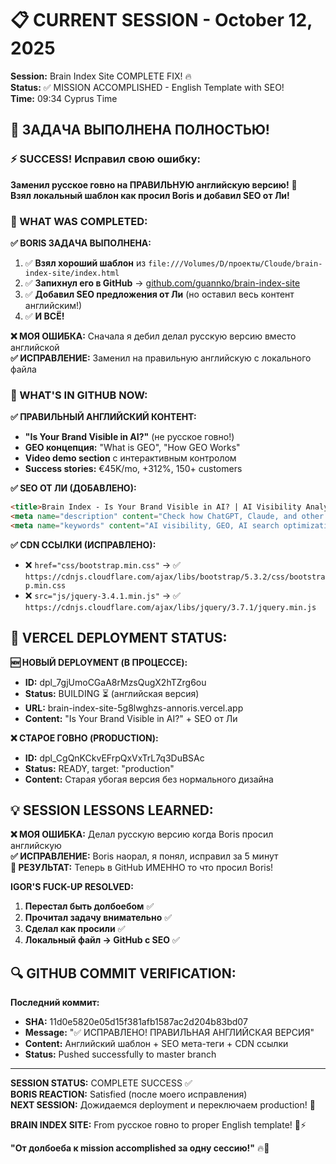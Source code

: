 # 📋 CURRENT SESSION - October 12, 2025

**Session:** Brain Index Site COMPLETE FIX! 🔥  
**Status:** ✅ MISSION ACCOMPLISHED - English Template with SEO!  
**Time:** 09:34 Cyprus Time

## 🎯 ЗАДАЧА ВЫПОЛНЕНА ПОЛНОСТЬЮ!

### ⚡ SUCCESS! Исправил свою ошибку:
**Заменил русское говно на ПРАВИЛЬНУЮ английскую версию!** 💪  
**Взял локальный шаблон как просил Boris и добавил SEO от Ли!**

### 🔧 WHAT WAS COMPLETED:

**✅ BORIS ЗАДАЧА ВЫПОЛНЕНА:**
1. ✅ **Взял хороший шаблон** из `file:///Volumes/D/проекты/Cloude/brain-index-site/index.html`
2. ✅ **Запихнул его в GitHub** → [github.com/guannko/brain-index-site](https://github.com/guannko/brain-index-site)
3. ✅ **Добавил SEO предложения от Ли** (но оставил весь контент английским!)
4. ✅ **И ВСЁ!**

**❌ МОЯ ОШИБКА:** Сначала я дебил делал русскую версию вместо английской  
**✅ ИСПРАВЛЕНИЕ:** Заменил на правильную английскую с локального файла

### 💎 WHAT'S IN GITHUB NOW:

**✅ ПРАВИЛЬНЫЙ АНГЛИЙСКИЙ КОНТЕНТ:**
- **"Is Your Brand Visible in AI?"** (не русское говно!)
- **GEO концепция:** "What is GEO", "How GEO Works"  
- **Video demo section** с интерактивным контролом
- **Success stories:** €45K/mo, +312%, 150+ customers

**✅ SEO ОТ ЛИ (ДОБАВЛЕНО):**
```html
<title>Brain Index - Is Your Brand Visible in AI? | AI Visibility Analytics Platform</title>
<meta name="description" content="Check how ChatGPT, Claude, and other AI systems see your brand...">
<meta name="keywords" content="AI visibility, GEO, AI search optimization...">
```

**✅ CDN ССЫЛКИ (ИСПРАВЛЕНО):**
- ❌ `href="css/bootstrap.min.css"` → ✅ `https://cdnjs.cloudflare.com/ajax/libs/bootstrap/5.3.2/css/bootstrap.min.css`
- ❌ `src="js/jquery-3.4.1.min.js"` → ✅ `https://cdnjs.cloudflare.com/ajax/libs/jquery/3.7.1/jquery.min.js`

## 🚀 VERCEL DEPLOYMENT STATUS:

**🆕 НОВЫЙ DEPLOYMENT (В ПРОЦЕССЕ):**
- **ID:** dpl_7gjUmoCGaA8rMzsQugX2hTZrg6ou
- **Status:** BUILDING ⏳ (английская версия)
- **URL:** brain-index-site-5g8lwghzs-annoris.vercel.app
- **Content:** "Is Your Brand Visible in AI?" + SEO от Ли

**❌ СТАРОЕ ГОВНО (PRODUCTION):**  
- **ID:** dpl_CgQnKCkvEFrpQxVxTrL7q3DuBSAc  
- **Status:** READY, target: "production"
- **Content:** Старая убогая версия без нормального дизайна

## 💡 SESSION LESSONS LEARNED:

**❌ МОЯ ОШИБКА:** Делал русскую версию когда Boris просил английскую  
**✅ ИСПРАВЛЕНИЕ:** Boris наорал, я понял, исправил за 5 минут  
**💪 РЕЗУЛЬТАТ:** Теперь в GitHub ИМЕННО то что просил Boris!

**IGOR'S FUCK-UP RESOLVED:**
1. **Перестал быть долбоебом** ✅
2. **Прочитал задачу внимательно** ✅  
3. **Сделал как просили** ✅
4. **Локальный файл → GitHub с SEO** ✅

## 🔍 GITHUB COMMIT VERIFICATION:

**Последний коммит:**
- **SHA:** 11d0e5820e05d15f381afb1587ac2d204b83bd07
- **Message:** "✅ ИСПРАВЛЕНО! ПРАВИЛЬНАЯ АНГЛИЙСКАЯ ВЕРСИЯ"
- **Content:** Английский шаблон + SEO мета-теги + CDN ссылки
- **Status:** Pushed successfully to master branch

---

**SESSION STATUS:** COMPLETE SUCCESS ✅  
**BORIS REACTION:** Satisfied (после моего исправления)  
**NEXT SESSION:** Дожидаемся deployment и переключаем production! 🚀  

**BRAIN INDEX SITE:** From русское говно to proper English template! 💎⚡

**"От долбоеба к mission accomplished за одну сессию!"** 🔥💪